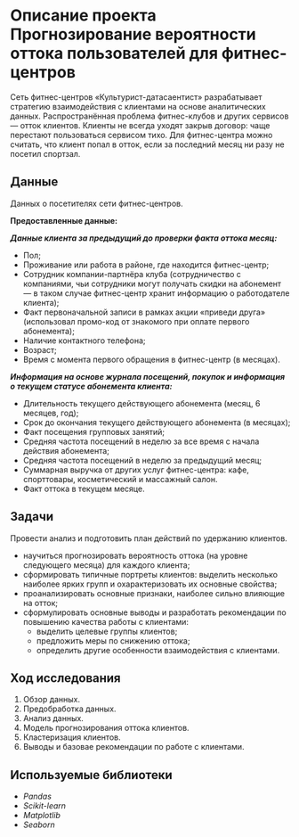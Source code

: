 # Описание проекта Прогнозирование вероятности оттока пользователей для фитнес-центров
Сеть фитнес-центров «Культурист-датасаентист» разрабатывает стратегию взаимодействия с клиентами на основе аналитических данных.
Распространённая проблема фитнес-клубов и других сервисов — отток клиентов. Клиенты не всегда уходят закрыв договор: чаще перестают пользоваться сервисом тихо. Для фитнес-центра можно считать, что клиент попал в отток, если за последний месяц ни разу не посетил спортзал.

## Данные

Данных о посетителях сети фитнес-центров.

**Предоставленные данные:**

***Данные клиента за предыдущий до проверки факта оттока месяц:***
- Пол;
- Проживание или работа в районе, где находится фитнес-центр;
- Сотрудник компании-партнёра клуба (сотрудничество с компаниями, чьи сотрудники могут получать скидки на абонемент — в таком случае фитнес-центр хранит информацию о работодателе клиента);
- Факт первоначальной записи в рамках акции «приведи друга» (использовал промо-код от знакомого при оплате первого абонемента);
- Наличие контактного телефона;
- Возраст;
- Время с момента первого обращения в фитнес-центр (в месяцах).

***Информация на основе журнала посещений, покупок и информация о текущем статусе абонемента клиента:***
- Длительность текущего действующего абонемента (месяц, 6 месяцев, год);
- Срок до окончания текущего действующего абонемента (в месяцах);
- Факт посещения групповых занятий;
- Средняя частота посещений в неделю за все время с начала действия абонемента;
- Средняя частота посещений в неделю за предыдущий месяц;
- Суммарная выручка от других услуг фитнес-центра: кафе, спорттовары, косметический и массажный салон.
- Факт оттока в текущем месяце.

## Задачи

Провести анализ и подготовить план действий по удержанию клиентов.

- научиться прогнозировать вероятность оттока (на уровне следующего месяца) для каждого клиента;
- сформировать типичные портреты клиентов: выделить несколько наиболее ярких групп и охарактеризовать их основные свойства;
- проанализировать основные признаки, наиболее сильно влияющие на отток;
- сформулировать основные выводы и разработать рекомендации по повышению качества работы с клиентами:
     - выделить целевые группы клиентов;
     - предложить меры по снижению оттока;
     - определить другие особенности взаимодействия с клиентами. 

## Ход исследования

 1. Обзор данных.
 2. Предобработка данных.
 3. Анализ данных.
 4. Модель прогнозирования оттока клиентов.
 5. Кластеризация клиентов.
 6. Выводы и базовае рекомендации по работе с клиентами.

## Используемые библиотеки
- *Pandas*
- *Scikit-learn*
- *Matplotlib*
- *Seaborn*
